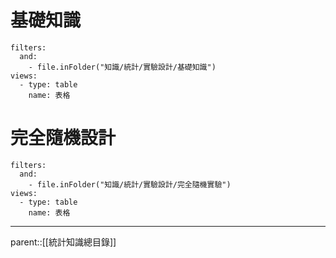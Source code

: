 # 基礎知識
```base
filters:
  and:
    - file.inFolder("知識/統計/實驗設計/基礎知識")
views:
  - type: table
    name: 表格

```
# 完全隨機設計
```base
filters:
  and:
    - file.inFolder("知識/統計/實驗設計/完全隨機實驗")
views:
  - type: table
    name: 表格

```
- - -
parent::[[統計知識總目錄]]